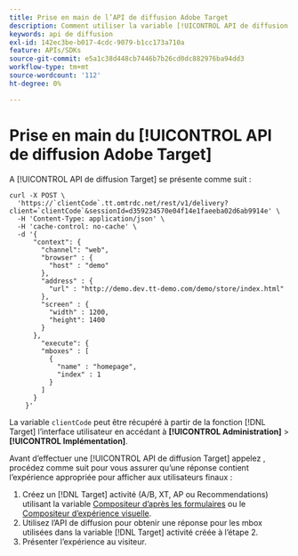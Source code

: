```yaml
---
title: Prise en main de l’API de diffusion Adobe Target
description: Comment utiliser la variable [!UICONTROL API de diffusion Adobe Target]?
keywords: api de diffusion
exl-id: 142ec3be-b017-4cdc-9079-b1cc173a710a
feature: APIs/SDKs
source-git-commit: e5a1c38d448cb7446b7b26cd0dc882976ba94dd3
workflow-type: tm+mt
source-wordcount: '112'
ht-degree: 0%

---
```


# Prise en main du [!UICONTROL API de diffusion Adobe Target]

A [!UICONTROL API de diffusion Target] se présente comme suit :

```
curl -X POST \
  'https://`clientCode`.tt.omtrdc.net/rest/v1/delivery?client=`clientCode`&sessionId=d359234570e04f14e1faeeba02d6ab9914e' \
  -H 'Content-Type: application/json' \
  -H 'cache-control: no-cache' \
  -d '{
      "context": {
        "channel": "web",
        "browser" : {
          "host" : "demo"
        },
        "address" : {
          "url" : "http://demo.dev.tt-demo.com/demo/store/index.html"
        },
        "screen" : {
          "width" : 1200,
          "height": 1400
        }
      },
        "execute": {
        "mboxes" : [
          {
            "name" : "homepage",
            "index" : 1
          }
        ]
      }
    }'
```

La variable `clientCode` peut être récupéré à partir de la fonction [!DNL Target] l’interface utilisateur en accédant à **[!UICONTROL Administration]** > **[!UICONTROL Implémentation]**.

Avant d’effectuer une [!UICONTROL API de diffusion Target] appelez , procédez comme suit pour vous assurer qu’une réponse contient l’expérience appropriée pour afficher aux utilisateurs finaux :

1. Créez un [!DNL Target] activité (A/B, XT, AP ou Recommendations) utilisant la variable [Compositeur d’après les formulaires](https://experienceleague.adobe.com/docs/target/using/experiences/form-experience-composer.html?lang=en) ou le [Compositeur d’expérience visuelle](https://experienceleague.adobe.com/docs/target/using/experiences/vec/visual-experience-composer.html).
1. Utilisez l’API de diffusion pour obtenir une réponse pour les mbox utilisées dans la variable [!DNL Target] activité créée à l’étape 2.
1. Présenter l’expérience au visiteur.

